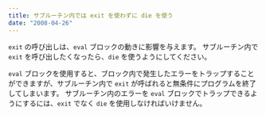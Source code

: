 ```yaml
---
title: サブルーチン内では exit を使わずに die を使う
date: "2008-04-26"
---
```


`exit` の呼び出しは、`eval` ブロックの動きに影響を与えます。
サブルーチン内で `exit` を呼び出したくなったら、`die` を使うようにしてください。

`eval` ブロックを使用すると、ブロック内で発生したエラーをトラップすることができますが、サブルーチン内で `exit` が呼ばれると無条件にプログラムを終了してしまいます。
サブルーチン内のエラーを `eval` ブロックでトラップできるようにするには、`exit` でなく `die` を使用しなければいけません。

